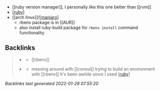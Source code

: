 - [[ruby version manager]], I personally like this one better than [[rvm]]
- [[ruby]]
- [[arch linux]]/[[manjaro]]
	- rbenv package is in [[AUR]]
	- also install ruby-build package for `rbenv install` command functionality

[//begin]: # "Autogenerated link references for markdown compatibility"
[ruby]: ruby.md "ruby"
[manjaro]: manjaro.md "manjaro"
[//end]: # "Autogenerated link references"

## Backlinks

> - [](ruby.md)
>   - [[rbenv]]
>    
> - [](2021-05-20.md)
>   - messing around with [[consul]] trying to build an environment with [[rbenv]] It's been awhile since I used [[ruby]]

_Backlinks last generated 2022-01-28 07:55:20_
